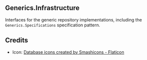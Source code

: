 ## Generics.Infrastructure
Interfaces for the generic repository implementations, including the ```Generics.Specifications``` specification pattern.

## Credits
* Icon: <a href="https://www.flaticon.com/free-icons/database" title="database icons">Database icons created by Smashicons - Flaticon</a>
